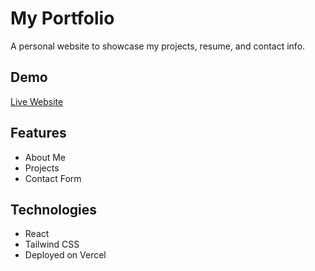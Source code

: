 # My Portfolio

A personal website to showcase my projects, resume, and contact info.

## Demo

[Live Website](https://********)

## Features

- About Me
- Projects
- Contact Form

## Technologies

- React
- Tailwind CSS
- Deployed on Vercel